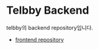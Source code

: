 # Telbby Backend

telbby의 backend repository입니다.

- [frontend repository](https://github.com/telbby/telbby-frontend)
